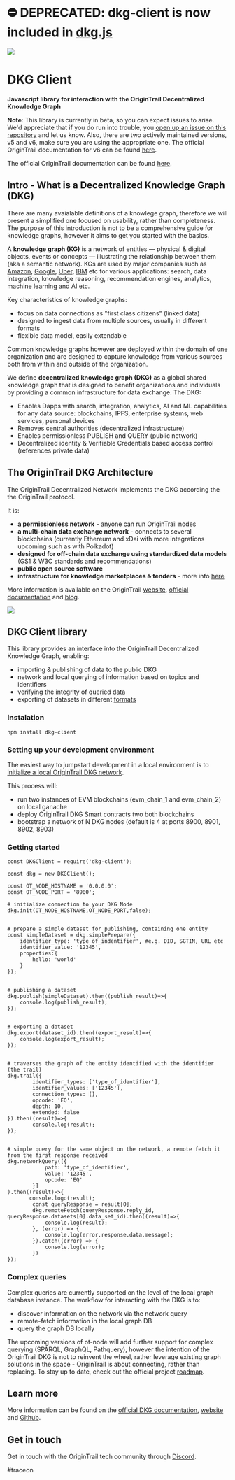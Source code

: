 ⛔️ DEPRECATED: dkg-client is now included in [dkg.js](https://github.com/OriginTrail/dkg.js)
======

![](https://i.imgur.com/XkISdML.png)

# DKG Client

**Javascript library for interaction with the OriginTrail Decentralized Knowledge Graph**

**Note**: This library is currently in beta, so you can expect issues to arise. We'd appreciate that if you do run into trouble, you [open up an issue on this repository](https://github.com/OriginTrail/dkg-client/issues) and let us know.
Also, there are two actively maintained versions, v5 and v6, make sure you are using the appropriate one.
The official OriginTrail documentation for v6 can be found [here](https://docs.origintrail.io/dkg-v6-upcoming-version/introduction-to-dkg-v6-start-here).

The official OriginTrail documentation can be found [here](https://docs.origintrail.io/en/latest/).


## Intro - What is a Decentralized Knowledge Graph (DKG)


There are many avaialable definitions of a knowlege graph, therefore we will present a simplified one focused on usability, rather than completeness. The purpose of this introduction is not to be a comprehensive guide for knowledge graphs, however it aims to get you started with the basics.

A **knowledge graph (KG)** is a network of entities — physical & digital objects, events or concepts — illustrating the relationship between them (aka a semantic network). KGs are used by major companies such as [Amazon](http://lunadong.com/talks/PG.pdf), [Google](https://en.wikipedia.org/wiki/Google_Knowledge_Graph), [Uber](https://www.youtube.com/watch?v=r3yMSl5NB_Q), [IBM](https://www.ibm.com/cloud/learn/knowledge-graph) etc for various applications: search, data integration, knowledge reasoning, recommendation engines, analytics, machine learning and AI etc.

Key characteristics of knowledge graphs:
* focus on data connections as "first class citizens" (linked data) 
* designed to ingest data from multiple sources, usually in different formats
* flexible data model, easily extendable

Common knowledge graphs however are deployed within the domain of one organization and are designed to capture knowledge from various sources both from within and outside of the organization.

We define **decentralized knowledge graph (DKG)** as a global shared knowledge graph that is designed to benefit organizations and individuals by providing a common infrastructure for data exchange. The DKG:

* Enables Dapps with search, integration, analytics, AI and ML capabilities for any data source: blockchains, IPFS, enterprise systems, web services, personal devices 
* Removes central authorities (decentralized infrastructure)
* Enables permissionless PUBLISH and QUERY (public network)
* Decentralized identity & Verifiable Credentials based access control (references private data)

## The OriginTrail DKG Architecture 

The OriginTrail Decentralized Network implements the DKG according the the OriginTrail protocol.

It is:

* **a permissionless network** - anyone can run OriginTrail nodes
* **a multi-chain data exchange network** - connects to several blockchains (currently Ethereum and xDai with more integrations upcoming such as with Polkadot)
* **designed for off-chain data exchange using standardized data models** (GS1 & W3C standards and recommendations)
* **public open source software**
* **infrastructure for knowledge marketplaces & tenders** - more info [here](https://www.youtube.com/watch?v=4uCxYGRh5fk)

More information is available on the OriginTrail [website](https://origintrail.io), [official documentation](https://docs.origintrail.io) and [blog](https://medium.com/origintrail).


![](https://i.imgur.com/yTNtZE1.png)



## DKG Client library

This library provides an interface into the OriginTrail Decentralized Knowledge Graph, enabling:

* importing & publishing of data to the public DKG
* network and local querying of information based on topics and identifiers
* verifying the integrity of queried data
* exporting of datasets in different [formats](https://docs.origintrail.io/en/latest/ODN-Functionalities/dataset-operations.html#supported-standards)

### Instalation

```
npm install dkg-client
```

### Setting up your development environment

The easiest way to jumpstart development in a local environment is to [initialize a local OriginTrail DKG network](https://github.com/OriginTrail/ot-node/tree/develop/tools/local-network-setup).

This process will:
* run two instances of EVM blockchains (evm_chain_1 and evm_chain_2) on local ganache
* deploy OriginTrail DKG Smart contracts two both blockchains
* bootstrap a network of N DKG nodes (default is 4 at ports 8900, 8901, 8902, 8903)


### Getting started


```javascript=
const DKGClient = require('dkg-client');

const dkg = new DKGClient();

const OT_NODE_HOSTNAME = '0.0.0.0';
const OT_NODE_PORT = '8900';

# initialize connection to your DKG Node
dkg.init(OT_NODE_HOSTNAME,OT_NODE_PORT,false);


# prepare a simple dataset for publishing, containing one entity
const simpleDataset = dkg.simplePrepare({
    identifier_type: 'type_of_indentifier', #e.g. DID, SGTIN, URL etc
    identifier_value: '12345',
    properties:{
        hello: 'world'
    }
});


# publishing a dataset
dkg.publish(simpleDataset).then((publish_result)=>{
    console.log(publish_result);
});


# exporting a dataset
dkg.export(dataset_id).then((export_result)=>{
    console.log(export_result);
});


# traverses the graph of the entity identified with the identifier (the trail)
dkg.trail({
        identifier_types: ['type_of_identifier'],
        identifier_values: ['12345'],
        connection_types: [],
        opcode: 'EQ',
        depth: 10,
        extended: false
}).then((result)=>{
        console.log(result);
});
    

# simple query for the same object on the network, a remote fetch it from the first response received    
dkg.networkQuery([{
            path: 'type_of_identifier',
            value: '12345',
            opcode: 'EQ'
        }]
).then((result)=>{
       console.logo(result);
        const queryResponse = result[0];
        dkg.remoteFetch(queryResponse.reply_id, queryResponse.datasets[0].data_set_id).then((result)=>{
            console.log(result);
        }, (error) => {
            console.log(error.response.data.message);
        }).catch((error) => {
            console.log(error);
        })
});

```

### Complex queries

Complex queries are currently supported on the level of the local graph database instance. The workflow for interacting with the DKG is to:

* discover information on the network via the network query
* remote-fetch information in the local graph DB
* query the graph DB locally

The upcoming versions of ot-node will add further support for complex querying (SPARQL, GraphQL, Pathquery), however the intention of the OriginTrail DKG is not to reinvent the wheel, rather leverage existing graph solutions in the space - OriginTrail is about connecting, rather than replacing. 
To stay up to date, check out the official project [roadmap](https://origintrail.io/roadmap).

## Learn more

More information can be found on the [official DKG documentation](https://docs.origintrail.io/), [website](https://origintrail.io) and [Github](https://github.com/OriginTrail).

## Get in touch

Get in touch with the OriginTrail tech community through [Discord](https://discordapp.com/invite/FCgYk2S). 


#traceon
